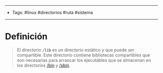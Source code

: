 --------------------
- Tags: #linux #directorios #ruta #sistema 
-----------------------------
# Definición

> El directorio **`/lib`** es un directorio estático y que puede ser compartible. Este directorio contiene bibliotecas compartibles que son necesarias para arrancar los ejecutables que se almacenan en los directorios [/bin](bin) y [/sbin](sbin).


